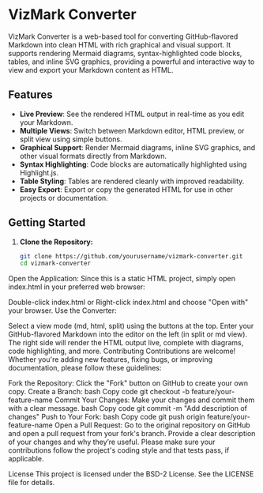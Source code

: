 # VizMark Converter

VizMark Converter is a web-based tool for converting GitHub-flavored Markdown into clean HTML with rich graphical and visual support. It supports rendering Mermaid diagrams, syntax-highlighted code blocks, tables, and inline SVG graphics, providing a powerful and interactive way to view and export your Markdown content as HTML.

## Features

- **Live Preview**: See the rendered HTML output in real-time as you edit your Markdown.
- **Multiple Views**: Switch between Markdown editor, HTML preview, or split view using simple buttons.
- **Graphical Support**: Render Mermaid diagrams, inline SVG graphics, and other visual formats directly from Markdown.
- **Syntax Highlighting**: Code blocks are automatically highlighted using Highlight.js.
- **Table Styling**: Tables are rendered cleanly with improved readability.
- **Easy Export**: Export or copy the generated HTML for use in other projects or documentation.

## Getting Started

1. **Clone the Repository:**
   ```bash
   git clone https://github.com/yourusername/vizmark-converter.git
   cd vizmark-converter
Open the Application: Since this is a static HTML project, simply open index.html in your preferred web browser:

Double-click index.html or
Right-click index.html and choose "Open with" your browser.
Use the Converter:

Select a view mode (md, html, split) using the buttons at the top.
Enter your GitHub-flavored Markdown into the editor on the left (in split or md view).
The right side will render the HTML output live, complete with diagrams, code highlighting, and more.
Contributing
Contributions are welcome! Whether you're adding new features, fixing bugs, or improving documentation, please follow these guidelines:

Fork the Repository: Click the "Fork" button on GitHub to create your own copy.
Create a Branch:
bash
Copy code
git checkout -b feature/your-feature-name
Commit Your Changes: Make your changes and commit them with a clear message.
bash
Copy code
git commit -m "Add description of changes"
Push to Your Fork:
bash
Copy code
git push origin feature/your-feature-name
Open a Pull Request: Go to the original repository on GitHub and open a pull request from your fork's branch. Provide a clear description of your changes and why they’re useful.
Please make sure your contributions follow the project's coding style and that tests pass, if applicable.

License
This project is licensed under the BSD-2 License. See the LICENSE file for details.